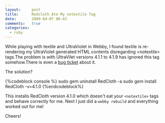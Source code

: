 ```yaml
---
layout:     post
title:      Redcloth Ate My notextile Tag
date:       2009-04-07 00:43
comments:   true
categories:
  - ruby
---
```


While playing with textile and UltraViolet in Webby,
I found textile is re-rendering my UltraViolet generated HTML contents
disregarding \<notextile\> tags.The problem is with UltraVilet versions
4.1.1 to 4.1.9 has ignored this tag somehow.There is even a
[bug ticket](http://jgarber.lighthouseapp.com/projects/13054/tickets/119-notextile-blocks-included-in-following-paragrap) about it.

The solution?

{%codeblock console %}
sudo gem uninstall RedCloth -a
sudo gem install RedCloth -v=4.1.0
{%endcodeblock%}

This installs RedCloth version 4.1.0 which doesn't eat
your `<notextile>` tags and behave correctly for me.
Next I just did a `webby rebuild` and everything worked out for me!

Cheers!
